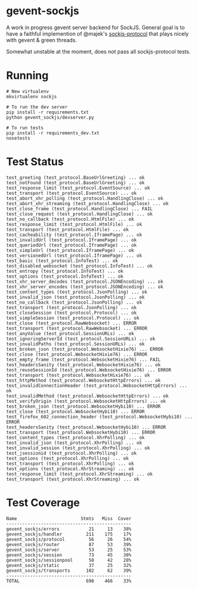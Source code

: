 gevent-sockjs
=============

A work in progress gevent server backend for SockJS.
General goal is to have a faithful implemention of @majek's
[sockjs-protocol](https://github.com/sockjs/sockjs-protocol)
that plays nicely with gevent & green threads.

Somewhat unstable at the moment, does not pass all sockjs-protocol tests.

Running
=======

    # New virtualenv
    mkvirtualenv sockjs

    # To run the dev server
    pip install -r requirements.txt
    python gevent_sockjs/devserver.py

    # To run tests
    pip install -r requirements_dev.txt
    nosetests

Test Status
===========

    test_greeting (test_protocol.BaseUrlGreeting) ... ok
    test_notFound (test_protocol.BaseUrlGreeting) ... ok
    test_response_limit (test_protocol.EventSource) ... ok
    test_transport (test_protocol.EventSource) ... ok
    test_abort_xhr_polling (test_protocol.HandlingClose) ... ok
    test_abort_xhr_streaming (test_protocol.HandlingClose) ... ok
    test_close_frame (test_protocol.HandlingClose) ... FAIL
    test_close_request (test_protocol.HandlingClose) ... ok
    test_no_callback (test_protocol.HtmlFile) ... ok
    test_response_limit (test_protocol.HtmlFile) ... ok
    test_transport (test_protocol.HtmlFile) ... ok
    test_cacheability (test_protocol.IframePage) ... ok
    test_invalidUrl (test_protocol.IframePage) ... ok
    test_queriedUrl (test_protocol.IframePage) ... ok
    test_simpleUrl (test_protocol.IframePage) ... ok
    test_versionedUrl (test_protocol.IframePage) ... ok
    test_basic (test_protocol.InfoTest) ... ok
    test_disabled_websocket (test_protocol.InfoTest) ... ok
    test_entropy (test_protocol.InfoTest) ... ok
    test_options (test_protocol.InfoTest) ... ok
    test_xhr_server_decodes (test_protocol.JSONEncoding) ... ok
    test_xhr_server_encodes (test_protocol.JSONEncoding) ... ok
    test_content_types (test_protocol.JsonPolling) ... ok
    test_invalid_json (test_protocol.JsonPolling) ... ok
    test_no_callback (test_protocol.JsonPolling) ... ok
    test_transport (test_protocol.JsonPolling) ... ok
    test_closeSession (test_protocol.Protocol) ... ok
    test_simpleSession (test_protocol.Protocol) ... ok
    test_close (test_protocol.RawWebsocket) ... ERROR
    test_transport (test_protocol.RawWebsocket) ... ERROR
    test_anyValue (test_protocol.SessionURLs) ... ok
    test_ignoringServerId (test_protocol.SessionURLs) ... ok
    test_invalidPaths (test_protocol.SessionURLs) ... ok
    test_broken_json (test_protocol.WebsocketHixie76) ... ERROR
    test_close (test_protocol.WebsocketHixie76) ... ERROR
    test_empty_frame (test_protocol.WebsocketHixie76) ... FAIL
    test_headersSanity (test_protocol.WebsocketHixie76) ... ok
    test_reuseSessionId (test_protocol.WebsocketHixie76) ... ERROR
    test_transport (test_protocol.WebsocketHixie76) ... ok
    test_httpMethod (test_protocol.WebsocketHttpErrors) ... ok
    test_invalidConnectionHeader (test_protocol.WebsocketHttpErrors) ... ok
    test_invalidMethod (test_protocol.WebsocketHttpErrors) ... ok
    test_verifyOrigin (test_protocol.WebsocketHttpErrors) ... ok
    test_broken_json (test_protocol.WebsocketHybi10) ... ERROR
    test_close (test_protocol.WebsocketHybi10) ... ERROR
    test_firefox_602_connection_header (test_protocol.WebsocketHybi10) ... ERROR
    test_headersSanity (test_protocol.WebsocketHybi10) ... ERROR
    test_transport (test_protocol.WebsocketHybi10) ... ERROR
    test_content_types (test_protocol.XhrPolling) ... ok
    test_invalid_json (test_protocol.XhrPolling) ... ok
    test_invalid_session (test_protocol.XhrPolling) ... ok
    test_jsessionid (test_protocol.XhrPolling) ... ok
    test_options (test_protocol.XhrPolling) ... ok
    test_transport (test_protocol.XhrPolling) ... ok
    test_options (test_protocol.XhrStreaming) ... ok
    test_response_limit (test_protocol.XhrStreaming) ... ok
    test_transport (test_protocol.XhrStreaming) ... ok

Test Coverage
=============

    Name                        Stmts   Miss  Cover
    -----------------------------------------------
    gevent_sockjs/errors           21     13    38%
    gevent_sockjs/handler         211    175    17%
    gevent_sockjs/protocol         56     26    54%
    gevent_sockjs/router           87     53    39%
    gevent_sockjs/server           53     25    53%
    gevent_sockjs/session          73     45    38%
    gevent_sockjs/sessionpool      58     42    28%
    gevent_sockjs/static           37     25    32%
    gevent_sockjs/transports      102     62    39%
    -----------------------------------------------
    TOTAL                         698    466    33%
